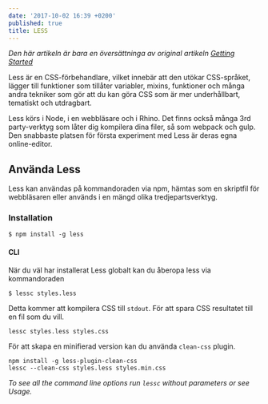 ```yaml
---
date: '2017-10-02 16:39 +0200'
published: true
title: LESS
---
```

*Den här artikeln är bara en översättninga av original artikeln [Getting Started](http://lesscss.org/)*

Less är en CSS-förbehandlare, vilket innebär att den utökar CSS-språket, lägger till funktioner som tillåter variabler, mixins, funktioner och många andra tekniker som gör att du kan göra CSS som är mer underhållbart, tematiskt och utdragbart.

Less körs i Node, i en webbläsare och i Rhino. Det finns också många 3rd party-verktyg som låter dig kompilera dina filer, så som webpack och gulp. Den snabbaste platsen för första experiment med Less är deras egna online-editor.

## Använda Less
Less kan användas på kommandoraden via npm, hämtas som en skriptfil för webbläsaren eller används i en mängd olika tredjepartsverktyg. 

### Installation

```
$ npm install -g less
```

#### CLI
När du väl har installerat Less globalt kan du åberopa less via kommandoraden

```
$ lessc styles.less
```
Detta kommer att kompilera CSS till `stdout`. För att spara CSS resultatet till en fil som du vill. 

```
lessc styles.less styles.css
```

För att skapa en minifierad version kan du använda `clean-css` plugin. 
```
npm install -g less-plugin-clean-css
lessc --clean-css styles.less styles.min.css
```

*To see all the command line options run `lessc` without parameters or see Usage.*
